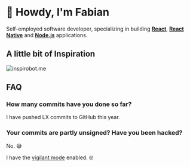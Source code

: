 # 👋 Howdy, I'm Fabian

Self-employed software developer, specializing in building [**React**](https://reactjs.org), [**React Native**](https://reactnative.dev) and [**Node.js**](https://nodejs.org) applications.

## A little bit of Inspiration

![inspirobot.me](https://generated.inspirobot.me/a/1X6oddqAer.jpg)

## FAQ

### How many commits have you done so far?

I have pushed LX commits to GitHub this year.

### Your commits are partly unsigned? Have you been hacked?

No. 😅

I have the [vigilant mode](https://docs.github.com/github/authenticating-to-github/displaying-verification-statuses-for-all-of-your-commits) enabled. 🤓
